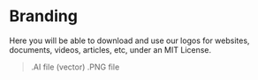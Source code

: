 # Branding

Here you will be able to download and use our logos for websites, documents, videos, articles, etc, under an MIT License. 

>.AI file (vector)
>.PNG file
